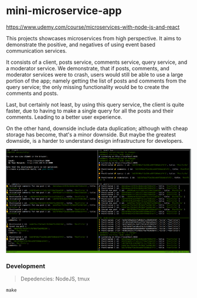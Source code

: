 # mini-microservice-app
https://www.udemy.com/course/microservices-with-node-js-and-react


This projects showcases microservices from high perspective. It aims to demonstrate the positive, and negatives of using event based communication services.

It consists of a client, posts service, comments service, query service, and a moderator service. We demonstrate, that if posts, comments, and moderator services were to crash, users would still be able to use a large portion of the app; namely getting the list of posts and comments from the query service; the only missing functionality would be to create the comments and posts. 

Last, but certainly not least, by using this query service, the client is quite faster, due to having to make a single query for all the posts and their comments. Leading to a better user experience. 

On the other hand, downside include data duplication; although with cheap storage has become, that's a minor downside. But maybe the greatest downside, is a harder to understand design infrastructure for developers.

![showcase-terminal](./showcase-terminal.png)

### Development
> Depedencies: NodeJS, tmux

```
make
```
